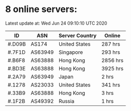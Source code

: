 # 8 online servers:

Latest update at: Wed Jun 24 09:10:10 UTC 2020

| ID | ASN | Server Country | Online |
| -- | --- | -------------- | ------ |
| #.D09B | AS174 | United States | 287 hrs |
| #.7F1D | AS63949 | Singapore | 293 hrs |
| #.B6F8 | AS63888 | Hong Kong | 2856 hrs |
| #.BD3E | AS63888 | Hong Kong | 3925 hrs |
| #.2A79 | AS63949 | Japan | 2 hrs |
| #.1278 | AS23033 | United States | 341 hrs |
| #.33B9 | AS63888 | Hong Kong | 3 hrs |
| #.1F2B | AS49392 | Russia | 1 hrs |

